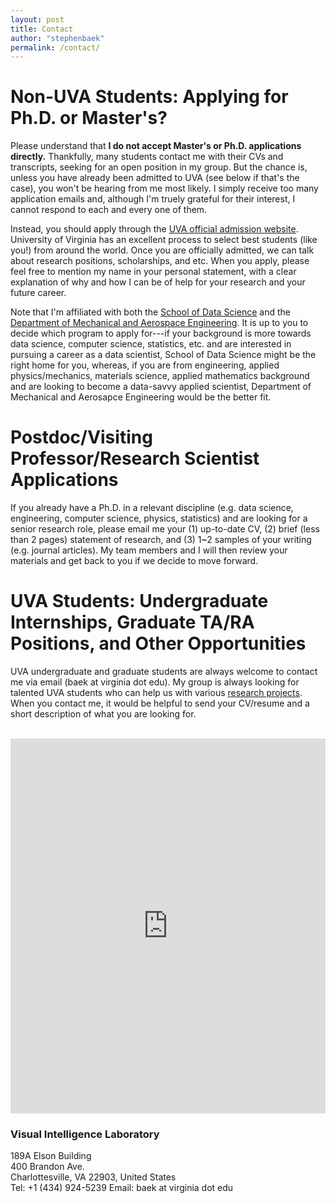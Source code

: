 ```yaml
---
layout: post
title: Contact
author: "stephenbaek"
permalink: /contact/
---
```


# Non-UVA Students: Applying for Ph.D. or Master's?
Please understand that **I do not accept Master's or Ph.D. applications directly.** Thankfully, many students contact me with their CVs and transcripts, seeking for an open position in my group. But the chance is, unless you have already been admitted to UVA (see below if that's the case), you won't be hearing from me most likely. I simply receive too many application emails and, although I'm truely grateful for their interest, I cannot respond to each and every one of them.

Instead, you should apply through the [UVA official admission website](https://applycentral.virginia.edu/apply/). University of Virginia has an excellent process to select best students (like you!) from around the world. Once you are officially admitted, we can talk about research positions, scholarships, and etc. When you apply, please feel free to mention my name in your personal statement, with a clear explanation of why and how I can be of help for your research and your future career.

Note that I'm affiliated with both the [School of Data Science](https://datascience.virginia.edu/degrees/phd) and the [Department of Mechanical and Aerospace Engineering](https://engineering.virginia.edu/departments/mechanical-and-aerospace-engineering/apply/mae-graduate-admissions). It is up to you to decide which program to apply for---if your background is more towards data science, computer science, statistics, etc. and are interested in pursuing a career as a data scientist, School of Data Science might be the right home for you, whereas, if you are from engineering, applied physics/mechanics, materials science, applied mathematics background and are looking to become a data-savvy applied scientist, Department of Mechanical and Aerosapce Engineering would be the better fit.

# Postdoc/Visiting Professor/Research Scientist Applications
If you already have a Ph.D. in a relevant discipline (e.g. data science, engineering, computer science, physics, statistics) and are looking for a senior research role, please email me your (1) up-to-date CV, (2) brief (less than 2 pages) statement of research, and (3) 1~2 samples of your writing (e.g. journal articles). My team members and I will then review your materials and get back to you if we decide to move forward.

# UVA Students: Undergraduate Internships, Graduate TA/RA Positions, and Other Opportunities
UVA undergraduate and graduate students are always welcome to contact me via email (baek at virginia dot edu). My group is always looking for talented UVA students who can help us with various [research projects](/research). When you contact me, it would be helpful to send your CV/resume and a short description of what you are looking for.

<br/>

<iframe src="https://www.google.com/maps/embed?pb=!1m18!1m12!1m3!1d3142.597044152969!2d-78.50563321324616!3d38.033172572516555!2m3!1f0!2f0!3f0!3m2!1i1024!2i768!4f13.1!3m3!1m2!1s0x89b387768fd46f9b%3A0x9c51a74777ffc60c!2sSchool%20of%20Data%20Science!5e0!3m2!1sen!2sus!4v1662597827794!5m2!1sen!2sus" width="100%" height="600" style="border:0;" allowfullscreen="" loading="lazy" referrerpolicy="no-referrer-when-downgrade"></iframe>
<!-- 
<iframe src="https://www.google.com/maps/embed?pb=!1m18!1m12!1m3!1d7089.747434573908!2d-91.54814288942343!3d41.65851611382395!2m3!1f0!2f0!3f0!3m2!1i1024!2i768!4f13.1!3m3!1m2!1s0x0%3A0x9f5d16d98c327226!2sCenter+for+Computer+Aided+Design!5e0!3m2!1sen!2sus!4v1516809104052" width="100%" height="600" frameborder="0" style="border:0" allowfullscreen></iframe> -->

### Visual Intelligence Laboratory
189A Elson Building<br/>
400 Brandon Ave.<br/>
Charlottesville, VA 22903, United States<br/>
Tel: +1 (434) 924-5239
Email: baek at virginia dot edu


